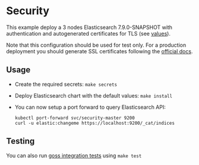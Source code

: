 # Security

This example deploy a 3 nodes Elasticsearch 7.9.0-SNAPSHOT with authentication and
autogenerated certificates for TLS (see [values][]).

Note that this configuration should be used for test only. For a production
deployment you should generate SSL certificates following the [official docs][].

## Usage

* Create the required secrets: `make secrets`

* Deploy Elasticsearch chart with the default values: `make install`

* You can now setup a port forward to query Elasticsearch API:

  ```
  kubectl port-forward svc/security-master 9200
  curl -u elastic:changeme https://localhost:9200/_cat/indices
  ```

## Testing

You can also run [goss integration tests][] using `make test`


[goss integration tests]: https://github.com/elastic/helm-charts/tree/7.x/elasticsearch/examples/security/test/goss.yaml
[official docs]: https://www.elastic.co/guide/en/elasticsearch/reference/7.x/configuring-tls.html#node-certificates
[values]: https://github.com/elastic/helm-charts/tree/7.x/elasticsearch/examples/security/security.yaml
